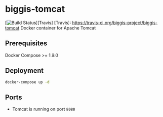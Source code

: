 # biggis-tomcat
[![Build Status](https://travis-ci.org/biggis-project/biggis-tomcat.svg?branch=master)][Travis]
[Travis]: https://travis-ci.org/biggis-project/biggis-tomcat
Docker container for Apache Tomcat

## Prerequisites
Docker Compose >= 1.9.0

## Deployment
```sh
docker-compose up -d
```

## Ports
- Tomcat is running on port `8080`
